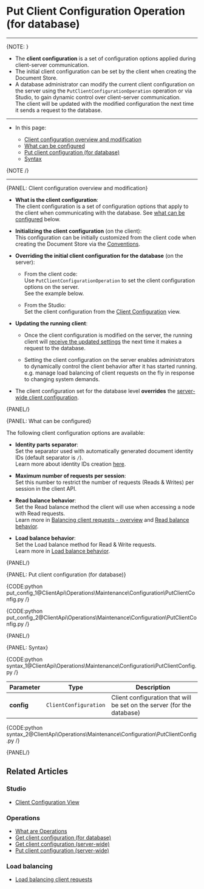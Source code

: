 # Put Client Configuration Operation <br> (for database)

---

{NOTE: }

* The **client configuration** is a set of configuration options applied during 
  client-server communication.  
* The initial client configuration can be set by the client when creating the Document Store.  
* A database administrator can modify the current client configuration on the server using the 
  `PutClientConfigurationOperation` operation or via Studio, to gain dynamic control over 
  client-server communication.  
  The client will be updated with the modified configuration the next time it sends a request to the database.  

---

* In this page:
  
  * [Client configuration overview and modification](../../../../client-api/operations/maintenance/configuration/put-client-configuration#client-configuration-overview-and-modification)
  * [What can be configured](../../../../client-api/operations/maintenance/configuration/put-client-configuration#what-can-be-configured)
  * [Put client configuration (for database)](../../../../client-api/operations/maintenance/configuration/put-client-configuration#put-client-configuration-(for-database))
  * [Syntax](../../../../client-api/operations/maintenance/configuration/put-client-configuration#syntax)

{NOTE /}

---

{PANEL: Client configuration overview and modification}

* **What is the client configuration**:  
  The client configuration is a set of configuration options that apply to the client when communicating with the database.
  See [what can be configured](../../../../client-api/operations/maintenance/configuration/put-client-configuration#what-can-be-configured) below.  

* **Initializing the client configuration** (on the client):  
  This configuration can be initially customized from the client code when creating the Document Store via the [Conventions](../../../../client-api/configuration/conventions).
  
* **Overriding the initial client configuration for the database** (on the server):  

    * From the client code:  
      Use `PutClientConfigurationOperation` to set the client configuration options on the server.  
      See the example below.
    
    * From the Studio:  
      Set the client configuration from the [Client Configuration](../../../../studio/database/settings/client-configuration-per-database) view.

* **Updating the running client**:  

  * Once the client configuration is modified on the server, the running client will [receive the updated settings](../../../../client-api/configuration/load-balance/overview#keeping-the-client-topology-up-to-date)
    the next time it makes a request to the database.  

  * Setting the client configuration on the server enables administrators to dynamically control 
    the client behavior after it has started running.  
    e.g. manage load balancing of client requests on the fly in response to changing system demands.

* The client configuration set for the database level **overrides** the 
  [server-wide client configuration](../../../../client-api/operations/server-wide/configuration/put-serverwide-client-configuration).

{PANEL/}

{PANEL: What can be configured}

The following client configuration options are available:  

* **Identity parts separator**:  
  Set the separator used with automatically generated document identity IDs (default separator is `/`).  
  Learn more about identity IDs creation [here](../../../../server/kb/document-identifier-generation#strategy--3).

* **Maximum number of requests per session**:  
  Set this number to restrict the number of requests (Reads & Writes) per session in the client API.

* **Read balance behavior**:  
  Set the Read balance method the client will use when accessing a node with Read requests.  
  Learn more in [Balancing client requests - overview](../../../../client-api/configuration/load-balance/overview) and [Read balance behavior](../../../../client-api/configuration/load-balance/read-balance-behavior).
  
* **Load balance behavior**:  
  Set the Load balance method for Read & Write requests.  
  Learn more in [Load balance behavior](../../../../client-api/configuration/load-balance/load-balance-behavior).

{PANEL/}

{PANEL: Put client configuration (for database)}

{CODE:python put_config_1@ClientApi\Operations\Maintenance\Configuration\PutClientConfig.py /}

{CODE:python put_config_2@ClientApi\Operations\Maintenance\Configuration\PutClientConfig.py /}

{PANEL/}

{PANEL: Syntax}

{CODE:python syntax_1@ClientApi\Operations\Maintenance\Configuration\PutClientConfig.py /}

| Parameter         | Type                  | Description                                                            |
|-------------------|-----------------------|------------------------------------------------------------------------|
| **config** | `ClientConfiguration` | Client configuration that will be set on the server (for the database) |

{CODE:python syntax_2@ClientApi\Operations\Maintenance\Configuration\PutClientConfig.py /}

{PANEL/}

## Related Articles

### Studio

- [Client Configuration View](../../../../studio/database/settings/client-configuration-per-database)

### Operations

- [What are Operations](../../../../client-api/operations/what-are-operations)
- [Get client configuration (for database)](../../../../client-api/operations/maintenance/configuration/get-client-configuration)
- [Get client configuration (server-wide)](../../../../client-api/operations/server-wide/configuration/get-serverwide-client-configuration)
- [Put client configuration (server-wide)](../../../../client-api/operations/server-wide/configuration/put-serverwide-client-configuration)


### Load balancing

- [Load balancing client requests](../../../../client-api/configuration/load-balance/overview)
